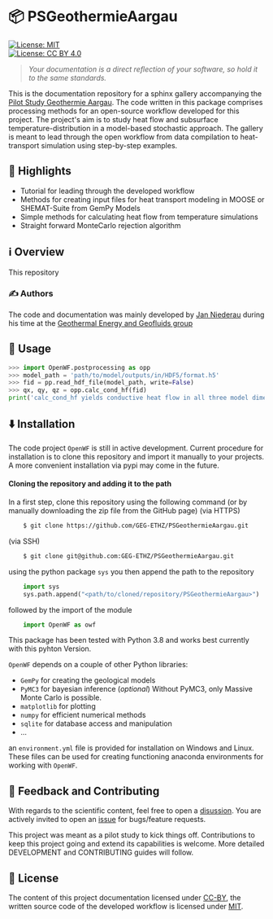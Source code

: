 # 📦 PSGeothermieAargau

[![License: MIT](https://img.shields.io/badge/License-MIT-yellow.svg)](https://opensource.org/licenses/MIT)  
[![License: CC BY 4.0](https://img.shields.io/badge/License-CC_BY_4.0-lightgrey.svg)](https://creativecommons.org/licenses/by/4.0/)

> *Your documentation is a direct reflection of your software, so hold it to the same standards.*

This is the documentation repository for a sphinx gallery accompanying the [Pilot Study Geothermie Aargau](https://geg.ethz.ch/project-geothermal_aargau/).
The code written in this package comprises processing methods for an open-source workflow developed for this project. The project's aim is to study heat flow and subsurface temperature-distribution 
in a model-based stochastic approach. 
The gallery is meant to lead through the open workflow from data compilation to heat-transport simulation using step-by-step examples.  

## 🌟 Highlights

- Tutorial for leading through the developed workflow  
- Methods for creating input files for heat transport modeling in MOOSE or SHEMAT-Suite from GemPy Models
- Simple methods for calculating heat flow from temperature simulations
- Straight forward MonteCarlo rejection algorithm


## ℹ️ Overview

This repository 


### ✍️ Authors

The code and documentation was mainly developed by [Jan Niederau](https://github.com/Japhiolite) during his time at the [Geothermal Energy and Geofluids group](https://geg.ethz.ch)


## 🚀 Usage

```py
>>> import OpenWF.postprocessing as opp
>>> model_path = 'path/to/model/outputs/in/HDF5/format.h5'
>>> fid = pp.read_hdf_file(model_path, write=False)
>>> qx, qy, qz = opp.calc_cond_hf(fid)
print('calc_cond_hf yields conductive heat flow in all three model dimensions')
```


## ⬇️ Installation

The code project `OpenWF` is still in active development. Current procedure for installation is to clone this repository
and import it manually to your projects. A more convenient installation via pypi may come in the future.

#### Cloning the repository and adding it to the path

In a first step, clone this repository using the following command (or by manually downloading the zip file from the GitHub page)
(via HTTPS)
```bash
    $ git clone https://github.com/GEG-ETHZ/PSGeothermieAargau.git
```
(via SSH)
```bash
    $ git clone git@github.com:GEG-ETHZ/PSGeothermieAargau.git
```

using the python package `sys` you then append the path to the repository

```python    
    import sys
    sys.path.append("<path/to/cloned/repository/PSGeothermieAargau>")
```

followed by the import of the module

```python
    import OpenWF as owf
```

This package has been tested with Python 3.8 and works best currently with this pyhton Version.

`OpenWF` depends on a couple of other Python libraries:

* `GemPy` for creating the geological models
* `PyMC3` for bayesian inference (_optional_) Without PyMC3, only Massive Monte Carlo is possible.
* `matplotlib` for plotting
* `numpy` for efficient numerical methods
* `sqlite` for database access and manipulation  
* ...
  
an `environment.yml` file is provided for installation on Windows and Linux. These files can be used for creating
functioning anaconda environments for working with `OpenWF`.


## 💭 Feedback and Contributing

With regards to the scientific content, feel free to open a [disussion](https://github.com/GEG-ETHZ/PSGeothermieAargau/discussions). You are actively invited to open an [issue](https://github.com/GEG-ETHZ/PSGeothermieAargau/issues) for bugs/feature requests.

This project was meant as a pilot study to kick things off. Contributions to keep this project going and extend its capabilities is welcome. More detailed DEVELOPMENT and CONTRIBUTING guides will follow.


## 📜 License  

The content of this project documentation licensed under [CC-BY](https://choosealicense.com/licenses/cc-by-4.0/), the written source code of the developed workflow is licensed under [MIT](https://choosealicense.com/licenses/mit/).
